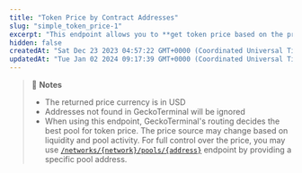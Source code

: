 ```yaml
---
title: "Token Price by Contract Addresses"
slug: "simple_token_price-1"
excerpt: "This endpoint allows you to **get token price based on the provided token contract address on a network**"
hidden: false
createdAt: "Sat Dec 23 2023 04:57:22 GMT+0000 (Coordinated Universal Time)"
updatedAt: "Tue Jan 02 2024 09:17:39 GMT+0000 (Coordinated Universal Time)"
---
```

> 📘 **Notes**
> 
> - The returned price currency is in USD
> - Addresses not found in GeckoTerminal will be ignored
> - When using this endpoint, GeckoTerminal's routing decides the best pool for token price. The price source may change based on liquidity and pool activity. For full control over the price, you may use [`/networks/{network}/pools/{address}`](/reference/pool_address) endpoint by providing a specific pool address.
